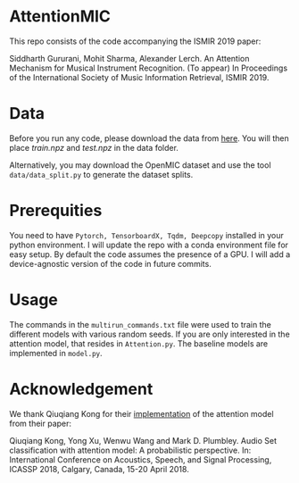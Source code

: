 # AttentionMIC

This repo consists of the code accompanying the ISMIR 2019 paper: 

Siddharth Gururani, Mohit Sharma, Alexander Lerch. An Attention Mechanism for Musical Instrument Recognition. (To appear) In Proceedings of the International Society of Music Information Retrieval, ISMIR 2019.

# Data

Before you run any code, please download the data from [here](https://drive.google.com/open?id=1feFBcMAe80Qy_EAYhamxNTfW46ICfEOn
). You will then place *train.npz* and *test.npz* in the data folder.

Alternatively, you may download the OpenMIC dataset and use the tool `data/data_split.py` to generate the dataset splits.

# Prerequities

You need to have `Pytorch, TensorboardX, Tqdm, Deepcopy` installed in your python environment. I will update the repo with a conda environment file for easy setup.
By default the code assumes the presence of a GPU. I will add a device-agnostic version of the code in future commits.

# Usage

The commands in the `multirun_commands.txt` file were used to train the different models with various random seeds. If you are only interested in the attention model, that resides in `Attention.py`. The baseline models are implemented in `model.py`.

# Acknowledgement

We thank Qiuqiang Kong for their [implementation](https://github.com/qiuqiangkong/audioset_classification) of the attention model from their paper:

Qiuqiang Kong, Yong Xu, Wenwu Wang and Mark D. Plumbley. Audio Set classification with attention model: A probabilistic perspective. In: International Conference on Acoustics, Speech, and Signal Processing, ICASSP 2018, Calgary, Canada, 15-20 April 2018.
